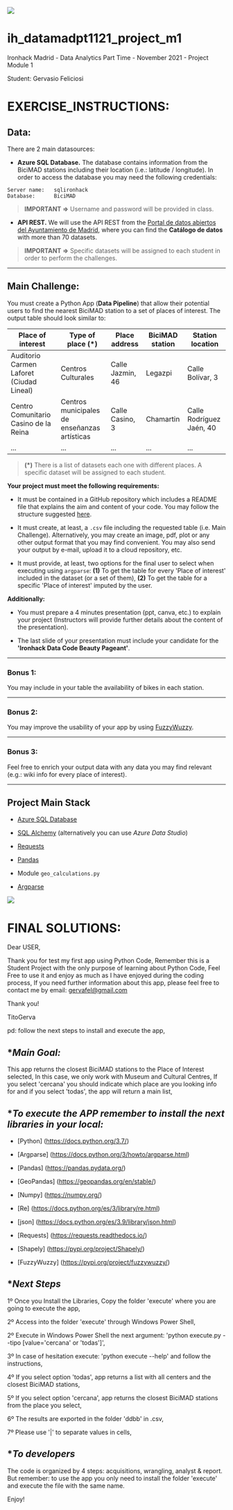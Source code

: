 <p align="left"><img src="https://cdn-images-1.medium.com/max/184/1*2GDcaeYIx_bQAZLxWM4PsQ@2x.png"></p>

# __ih_datamadpt1121_project_m1__

Ironhack Madrid - Data Analytics Part Time - November 2021 - Project Module 1

Student: Gervasio Feliciosi

# __EXERCISE_INSTRUCTIONS:__

## **Data:**

There are 2 main datasources:

- **Azure SQL Database.** The database contains information from the BiciMAD stations including their location (i.e.: latitude / longitude). In order to access the database you may need the following credentials:
```
Server name:   sqlironhack
Database:      BiciMAD
```
> __IMPORTANT =>__ Username and password will be provided in class.


- **API REST.** We will use the API REST from the [Portal de datos abiertos del Ayuntamiento de Madrid](https://datos.madrid.es/nuevoMadrid/swagger-ui-master-2.2.10/dist/index.html?url=/egobfiles/api.datos.madrid.es.json#/), where you can find the __Catálogo de datos__ with more than 70 datasets.

> __IMPORTANT =>__ Specific datasets will be assigned to each student in order to perform the challenges.


---

## **Main Challenge:**

You must create a Python App (**Data Pipeline**) that allow their potential users to find the nearest BiciMAD station to a set of places of interest. The output table should look similar to:

| Place of interest | Type of place (*) | Place address | BiciMAD station | Station location |
|---------|----------|-------|------------|----------|
| Auditorio Carmen Laforet (Ciudad Lineal)   | Centros Culturales | Calle Jazmin, 46 | Legazpi | Calle Bolívar, 3 |
| Centro Comunitario Casino de la Reina | Centros municipales de enseñanzas artísticas | Calle Casino, 3 | Chamartin | Calle Rodríguez Jaén, 40 |
| ...     | ...            | ...        | ...      | ...        |
> __(*)__ There is a list of datasets each one with different places. A specific dataset will be assigned to each student. 


**Your project must meet the following requirements:**

- It must be contained in a GitHub repository which includes a README file that explains the aim and content of your code. You may follow the structure suggested [here](https://github.com/potacho/data-project-template).

- It must create, at least, a `.csv` file including the requested table (i.e. Main Challenge). Alternatively, you may create an image, pdf, plot or any other output format that you may find convenient. You may also send your output by e-mail, upload it to a cloud repository, etc. 

- It must provide, at least, two options for the final user to select when executing using `argparse`: **(1)** To get the table for every 'Place of interest' included in the dataset (or a set of them), **(2)** To get the table for a specific 'Place of interest' imputed by the user.

**Additionally:**

- You must prepare a 4 minutes presentation (ppt, canva, etc.) to explain your project (Instructors will provide further details about the content of the presentation).

- The last slide of your presentation must include your candidate for the **'Ironhack Data Code Beauty Pageant'**. 


---

### **Bonus 1:**

You may include in your table the availability of bikes in each station.

---

### **Bonus 2:**

You may improve the usability of your app by using [FuzzyWuzzy](https://pypi.org/project/fuzzywuzzy/).

---

### **Bonus 3:**

Feel free to enrich your output data with any data you may find relevant (e.g.: wiki info for every place of interest).

--- 

## **Project Main Stack**

- [Azure SQL Database](https://portal.azure.com/)

- [SQL Alchemy](https://docs.sqlalchemy.org/en/13/intro.html) (alternatively you can use _Azure Data Studio_)

- [Requests](https://requests.readthedocs.io/)

- [Pandas](https://pandas.pydata.org/pandas-docs/stable/reference/index.html)

- Module `geo_calculations.py`

- [Argparse](https://docs.python.org/3.7/library/argparse.html)


<p align="left"><img src="https://cdn-images-1.medium.com/max/184/1*2GDcaeYIx_bQAZLxWM4PsQ@2x.png"></p>

# __FINAL SOLUTIONS:__

Dear USER, 

Thank you for test my first app using Python Code,
Remember this is a Student Project with the only purpose of learning about Python Code,
Feel Free to use it and enjoy as much as I have enjoyed during the coding process,
If you need  further information about this app, please feel free to contact me by email: gervafel@gmail.com

Thank you!

TitoGerva

pd: follow the next steps to install and execute the app,

## **Main Goal:*

This app returns the closest BiciMAD stations to the Place of Interest selected,
In this case, we only work with Museum and Cultural Centres,
If you select 'cercana' you should indicate which place are you looking info for and if you select 'todas', the app will return a main list,

## **To execute the APP remember to install the next libraries in your local:*

- [Python] (https://docs.python.org/3.7/)

- [Argparse] (https://docs.python.org/3/howto/argparse.html)

- [Pandas] (https://pandas.pydata.org/)

- [GeoPandas] (https://geopandas.org/en/stable/)

- [Numpy] (https://numpy.org/)

- [Re] (https://docs.python.org/es/3/library/re.html)

- [json] (https://docs.python.org/es/3.9/library/json.html)

- [Requests] (https://requests.readthedocs.io/)

- [Shapely] (https://pypi.org/project/Shapely/)

- [FuzzyWuzzy] (https://pypi.org/project/fuzzywuzzy/)

## **Next Steps*

1º Once you Install the Libraries, Copy the folder 'execute' where you are going to execute the app,

2º Access into the folder 'execute' through Windows Power Shell,

2º Execute in Windows Power Shell the next argument: 'python execute.py --tipo [value='cercana' or 'todas']',

3º In case of hesitation execute: 'python execute --help' and follow the instructions,

4º If you select option 'todas', app returns a list with all centers and the closest BiciMAD stations,

5º If you select option 'cercana', app returns the closest BiciMAD stations from the place you select,

6º The results are exported in the folder 'ddbb' in .csv,

7º Please use '|' to separate values in cells,

## **To developers*

The code is organized by 4 steps: acquisitions, wrangling, analyst & report. But remember: to use the app you only need to install the folder 'execute' and execute the file with the same name.

Enjoy!






 


 

